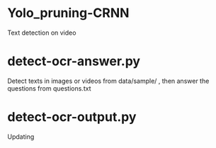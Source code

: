 # Yolo_pruning-CRNN
 Text detection on video
# detect-ocr-answer.py
 Detect texts in images or videos from data/sample/ , then answer the questions from questions.txt
# detect-ocr-output.py 
 Updating

